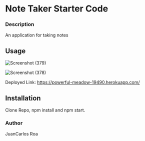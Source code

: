 # Note Taker Starter Code

### Description

An application for taking notes

## Usage

![Screenshot (379)](https://user-images.githubusercontent.com/107810359/218267663-55a85b75-6ce0-46f6-b52c-c6db54641d86.png)

![Screenshot (378)](https://user-images.githubusercontent.com/107810359/218267630-75c1b6ab-b30d-4d63-87d2-af2a7b6b4977.png)

Deployed Link: https://powerful-meadow-19490.herokuapp.com/

## Installation

Clone Repo, npm install and npm start.

### Author

JuanCarlos Roa
